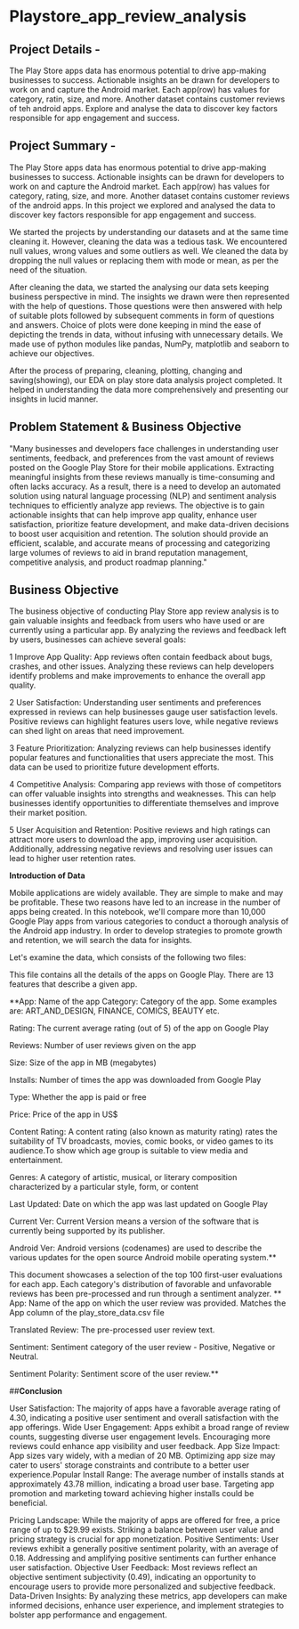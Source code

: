 # Playstore_app_review_analysis

## **Project Details -**
The Play Store apps data has enormous potential to drive app-making businesses to success. Actionable insights an be drawn for developers to work on and capture the Android market. Each app(row) has values for category, ratin, size, and more. Another dataset contains customer reviews of teh android apps. Explore and analyse the data to discover key factors responsible for app engagement and success.

## **Project Summary -**
The Play Store apps data has enormous potential to drive app-making businesses to success. Actionable insights can be drawn for developers to work on and capture the Android market. Each app(row) has values for category, rating, size, and more. Another dataset contains customer reviews of the android apps. In this project we explored and analysed the data to discover key factors responsible for app engagement and success.

We started the projects by understanding our datasets and at the same time cleaning it. However, cleaning the data was a tedious task. We encountered null values, wrong values and some outliers as well. We cleaned the data by dropping the null values or replacing them with mode or mean, as per the need of the situation.

After cleaning the data, we started the analysing our data sets keeping business perspective in mind. The insights we drawn were then represented with the help of questions. Those questions were then answered with help of suitable plots followed by subsequent comments in form of questions and answers. Choice of plots were done keeping in mind the ease of depicting the trends in data, without infusing with unnecessary details. We made use of python modules like pandas, NumPy, matplotlib and seaborn to achieve our objectives.

After the process of preparing, cleaning, plotting, changing and saving(showing), our EDA on play store data analysis project completed. It helped in understanding the data more comprehensively and presenting our insights in lucid manner.

## **Problem Statement & Business Objective**
"Many businesses and developers face challenges in understanding user sentiments, feedback, and preferences from the vast amount of reviews posted on the Google Play Store for their mobile applications. Extracting meaningful insights from these reviews manually is time-consuming and often lacks accuracy. As a result, there is a need to develop an automated solution using natural language processing (NLP) and sentiment analysis techniques to efficiently analyze app reviews. The objective is to gain actionable insights that can help improve app quality, enhance user satisfaction, prioritize feature development, and make data-driven decisions to boost user acquisition and retention. The solution should provide an efficient, scalable, and accurate means of processing and categorizing large volumes of reviews to aid in brand reputation management, competitive analysis, and product roadmap planning."

## Business Objective

The business objective of conducting Play Store app review analysis is to gain valuable insights and feedback from users who have used or are currently using a particular app. By analyzing the reviews and feedback left by users, businesses can achieve several goals:

1 Improve App Quality: App reviews often contain feedback about bugs, crashes, and other issues. Analyzing these reviews can help developers identify problems and make improvements to enhance the overall app quality.

2 User Satisfaction: Understanding user sentiments and preferences expressed in reviews can help businesses gauge user satisfaction levels. Positive reviews can highlight features users love, while negative reviews can shed light on areas that need improvement.

3 Feature Prioritization: Analyzing reviews can help businesses identify popular features and functionalities that users appreciate the most. This data can be used to prioritize future development efforts.

4 Competitive Analysis: Comparing app reviews with those of competitors can offer valuable insights into strengths and weaknesses. This can help businesses identify opportunities to differentiate themselves and improve their market position.

5 User Acquisition and Retention: Positive reviews and high ratings can attract more users to download the app, improving user acquisition. Additionally, addressing negative reviews and resolving user issues can lead to higher user retention rates.

**Introduction of Data**

Mobile applications are widely available. They are simple to make and may be profitable. These two reasons have led to an increase in the number of apps being created. In this notebook, we'll compare more than 10,000 Google Play apps from various categories to conduct a thorough analysis of the Android app industry. In order to develop strategies to promote growth and retention, we will search the data for insights.

Let's examine the data, which consists of the following two files:

This file contains all the details of the apps on Google Play. There are 13 features that describe a given app.

**App: Name of the app
Category: Category of the app. Some examples are: ART_AND_DESIGN, FINANCE, COMICS, BEAUTY etc.

Rating: The current average rating (out of 5) of the app on Google Play

Reviews: Number of user reviews given on the app

Size: Size of the app in MB (megabytes)

Installs: Number of times the app was downloaded from Google Play

Type: Whether the app is paid or free

Price: Price of the app in US$

Content Rating: A content rating (also known as maturity rating) rates the suitability of TV broadcasts, movies, comic books, or video games to its audience.To show which age group is suitable to view media and entertainment.

Genres: A category of artistic, musical, or literary composition characterized by a particular style, form, or content

Last Updated: Date on which the app was last updated on Google Play

Current Ver: Current Version means a version of the software that is currently being supported by its publisher.

Android Ver: Android versions (codenames) are used to describe the various updates for the open source Android mobile operating system.**

This document showcases a selection of the top 100 first-user evaluations for each app. Each category's distribution of favorable and unfavorable reviews has been pre-processed and run through a sentiment analyzer.
**
App: Name of the app on which the user review was provided. Matches the App column of the play_store_data.csv file

Translated Review: The pre-processed user review text.

Sentiment: Sentiment category of the user review - Positive, Negative or Neutral.

Sentiment Polarity: Sentiment score of the user review.**

##**Conclusion**

User Satisfaction: The majority of apps have a favorable average rating of 4.30, indicating a positive user sentiment and overall satisfaction with the app offerings. Wide User Engagement: Apps exhibit a broad range of review counts, suggesting diverse user engagement levels. Encouraging more reviews could enhance app visibility and user feedback. App Size Impact: App sizes vary widely, with a median of 20 MB. Optimizing app size may cater to users' storage constraints and contribute to a better user experience.Popular Install Range: The average number of installs stands at approximately 43.78 million, indicating a broad user base. Targeting app promotion and marketing toward achieving higher installs could be beneficial.

Pricing Landscape: While the majority of apps are offered for free, a price range of up to $29.99 exists. Striking a balance between user value and pricing strategy is crucial for app monetization.
Positive Sentiments: User reviews exhibit a generally positive sentiment polarity, with an average of 0.18. Addressing and amplifying positive sentiments can further enhance user satisfaction.
Objective User Feedback: Most reviews reflect an objective sentiment subjectivity (0.49), indicating an opportunity to encourage users to provide more personalized and subjective feedback.
Data-Driven Insights: By analyzing these metrics, app developers can make informed decisions, enhance user experience, and implement strategies to bolster app performance and engagement.
